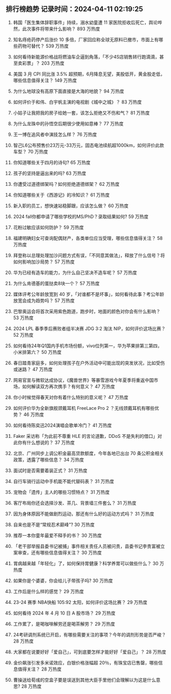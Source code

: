 
## 排行榜趋势 记录时间：2024-04-11 02:19:25
  
  1. 韩国「医生集体辞职事件」持续，溺水幼童遭 11 家医院拒收后死亡，舆论哗然，此次事件将带来什么影响？ 893 万热度
    
  2. 知名痔疮药停产后涨价 10 多倍，厂家回应称全球无原料已撤市，市面上有哪些药物可替代？ 539 万热度
    
  3. 如何看待新能源价格战将燃油车企逼到角落，「不少4S店销售转行跑滴滴，甚至卖彩票 ​」？ 203 万热度
    
  4. 美国 3 月 CPI 同比涨 3.5% 超预期，6月降息无望，美股低开，黄金股走低，哪些信息值得关注？ 149 万热度
    
  5. 为什么地球没有高原下面直接是大海的地貌？ 94 万热度
    
  6. 如何评价于和伟、白宇帆主演的电视剧《城中之城》？ 83 万热度
    
  7. 小姑子让我把我的房子给她一套，该怎么拒绝又不伤和气？ 81 万热度
    
  8. 为什么龙珠中的孙悟空后期很少使用如意棒？ 77 万热度
    
  9. 王一博在追风者中演技怎么样？ 76 万热度
    
  10. 智己L6公布预售价23万元-33万元，固态电池续航超1000km，如何评价此款车型？ 70 万热度
    
  11. 你知道哪些关于四月的诗句? 65 万热度
    
  12. 孩子的坚持是逼出来的吗? 63 万热度
    
  13. 你遭受过道德绑架吗？如何拒绝道德绑架？ 62 万热度
    
  14. 你知道哪些关于《西游记》的冷知识？ 61 万热度
    
  15. 新入职的员工，想快速站稳脚跟，应该怎么做？ 60 万热度
    
  16. 2024 fall你都申请了哪些学校的MS/PhD？录取结果如何? 59 万热度
    
  17. 花粉过敏应该如何防护？ 59 万热度
    
  18. 福建明确妇女可查询配偶财产，各类单位应当受理，哪些信息值得关注？ 58 万热度
    
  19. 拜登称以总理处理加沙问题方式有误，「不同意其做法」，释放了什么信号？将如何影响加沙局势？ 57 万热度
    
  20. 华为已经有造车的能力，为什么自己坚决不造车呢？ 57 万热度
    
  21. 为什么肯德基的蛋挞卖8块一个？ 57 万热度
    
  22. 媒体评考公年龄放宽到 40 岁，「对谁都不是坏事」，如何看待此事？考公年龄放宽会成为趋势吗？ 57 万热度
    
  23. 巴黎奥运会将首次采用紫色跑道，跑步时，地面的颜色对你会有什么影响？ 53 万热度
    
  24. 2024 LPL 春季季后赛败者组半决赛 JDG 3:2 淘汰 NIP，如何评价这场比赛？ 52 万热度
    
  25. 如何看待24年Q1国内手机市场份额，vivo位列第一，华为苹果排第三第四，小米排第六？ 50 万热度
    
  26. 春日踏青家庭多，如何处理孩子在户外活动中可能出现的突发状况，比如受伤或迷路？ 47 万热度
    
  27. 网易官宣与微软达成协议，《魔兽世界》等暴雪游戏今年夏季将重返中国市场，如何解读双方再次携手？有何意义？ 47 万热度
    
  28. 你小时候觉得春天对你有着什么特别的意义呢？ 47 万热度
    
  29. 如何评价华为全新旗舰颈戴耳机 FreeLace Pro 2 ？无线颈戴耳机有哪些优势？ 46 万热度
    
  30. 如何看待陈奕迅2024演唱会歌单冷门？ 41 万热度
    
  31. Faker 采访称「为此前不尊重 HLE 的言论道歉，DDoS 不是失利的借口」对此你有什么想说的？ 37 万热度
    
  32. 北京、广州同步上调公积金最高贷款额度，今年各地已出台 70 条公积金相关政策，透露了哪些信息？ 34 万热度
    
  33. 面试时是否需要着装正式？ 31 万热度
    
  34. 自行车骑行运动中手机能不能代替码表？ 31 万热度
    
  35. 宠物会「遗传」主人的哪些习惯特点？ 31 万热度
    
  36. 客厅布局你还会选择沙发、茶几、背景墙三件套么？ 31 万热度
    
  37. 因为身体原因不能做剧烈运动，那还有什么好的运动方式吗？ 31 万热度
    
  38. 自来也是不是“常规忍术巅峰”? 30 万热度
    
  39. 推荐一本你童年最爱不释手的书？ 30 万热度
    
  40. 「老干部举报县委书记被捕」事件相关责任人员被问责，县委书记李贵富被立案审查，还有哪些信息值得关注？ 30 万热度
    
  41. 胃病越来越「年轻化」了，如何保持胃健康？科学养胃可以做些什么？ 30 万热度
    
  42. 如果你是个婆婆，你会给儿子带孩子吗? 30 万热度
    
  43. 工作后是什么样的感觉？ 29 万热度
    
  44. 23-24 赛季 NBA快船 105:92 太阳，如何评价这场比赛？ 29 万热度
    
  45. 如何看待 2024 年 4 月 10 日 A 股市场？ 29 万热度
    
  46. 工作累了，是喝咖啡解劳还是喝茶解劳？ 29 万热度
    
  47. 24考研调剂系统已开启，有哪些需要关注的事项？今年的调剂形势是否严峻？ 28 万热度
    
  48. 大家都在说要好好「爱自己」，可到底要怎样才能好好「爱自己」？ 28 万热度
    
  49. 金价飙涨引发多米诺效应，白银价格涨幅超 20％，有珠宝店已售罄，哪些信息值得关注？ 28 万热度
    
  50. 曹操送给荀彧的空盒子要是误送到其他大臣手里他们会理解以为这是什么意思? 28 万热度
    